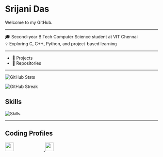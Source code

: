 # Srijani Das

Welcome to my GitHub.

---

🎓 Second-year B.Tech Computer Science student at VIT Chennai  
💡 Exploring C, C++, Python, and project-based learning 

---

- 🔧 Projects  
- 📁 Repositories
---

![GitHub Stats](https://github-readme-stats.vercel.app/api?username=Srijani-Das07&show_icons=true&theme=radical)

![GitHub Streak](https://streak-stats.demolab.com?user=Srijani-Das07&theme=radical&date_format=M%20j%5B%2C%20Y%5D)


## Skills

<img src="https://skillicons.dev/icons?i=cpp,c,python" alt="Skills" />

---

## Coding Profiles

<p align="left">
  <a href="https://leetcode.com/u/Srijani_Das07/" target="_blank">
    <img src="https://img.shields.io/badge/LeetCode-orange?style=for-the-badge&logo=leetcode&logoColor=black&labelColor=orange&color=black" height="28" style="margin-right: 100px;" />
  </a>
  <a href="https://www.hackerrank.com/profile/srijani0107" target="_blank">
    <img src="https://img.shields.io/badge/HackerRank-%232EC866.svg?&style=for-the-badge&logo=HackerRank&logoColor=white" height="28" />
  </a>
</p>








